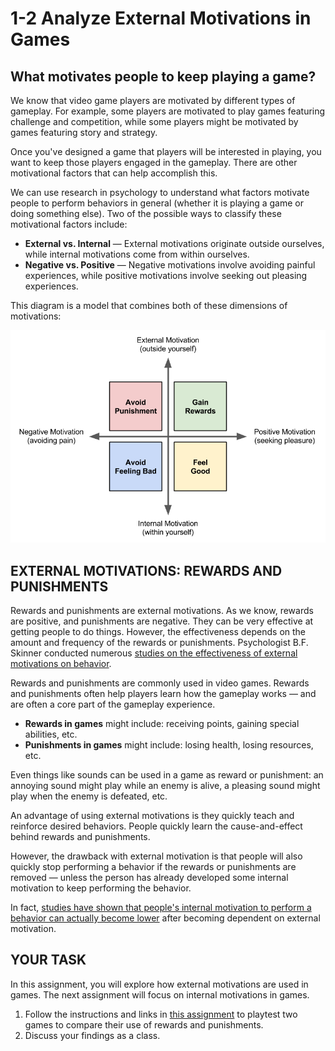 # 1-2 Analyze External Motivations in Games

## What motivates people to keep playing a game?

We know that video game players are motivated by different types of gameplay. For example, some players are motivated to play games featuring challenge and competition, while some players might be motivated by games featuring story and strategy.

Once you've designed a game that players will be interested in playing, you want to keep those players engaged in the gameplay. There are other motivational factors that can help accomplish this.

We can use research in psychology to understand what factors motivate people to perform behaviors in general \(whether it is playing a game or doing something else\). Two of the possible ways to classify these motivational factors include:

* **External vs. Internal** — External motivations originate outside ourselves, while internal motivations come from within ourselves.
* **Negative vs. Positive** — Negative motivations involve avoiding painful experiences, while positive motivations involve seeking out pleasing experiences.

This diagram is a model that combines both of these dimensions of motivations:

![](../.gitbook/assets/external-internal-motivations.png)

## EXTERNAL MOTIVATIONS: REWARDS AND PUNISHMENTS

Rewards and punishments are external motivations. As we know, rewards are positive, and punishments are negative. They can be very effective at getting people to do things. However, the effectiveness depends on the amount and frequency of the rewards or punishments. Psychologist B.F. Skinner conducted numerous [studies on the effectiveness of external motivations on behavior](https://www.simplypsychology.org/operant-conditioning.html).

Rewards and punishments are commonly used in video games. Rewards and punishments often help players learn how the gameplay works — and are often a core part of the gameplay experience.

* **Rewards in games** might include: receiving points, gaining special abilities, etc.
* **Punishments in games** might include: losing health, losing resources, etc.

Even things like sounds can be used in a game as reward or punishment: an annoying sound might play while an enemy is alive, a pleasing sound might play when the enemy is defeated, etc.

An advantage of using external motivations is they quickly teach and reinforce desired behaviors. People quickly learn the cause-and-effect behind rewards and punishments.

However, the drawback with external motivation is that people will also quickly stop performing a behavior if the rewards or punishments are removed — unless the person has already developed some internal motivation to keep performing the behavior.

In fact, [studies have shown that people's internal motivation to perform a behavior can actually become lower](http://www.spring.org.uk/2009/10/how-rewards-can-backfire-and-reduce-motivation.php) after becoming dependent on external motivation.

## YOUR TASK

In this assignment, you will explore how external motivations are used in games. The next assignment will focus on internal motivations in games.

1. Follow the instructions and links in [this assignment](https://drive.google.com/open?id=1I0WOOZKjML52ZXUvw8-Law9epmjjpTXHt8D1ZgaAWPY) to playtest two games to compare their use of rewards and punishments.
2. Discuss your findings as a class.

